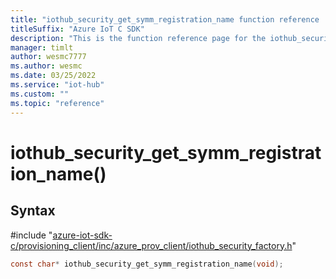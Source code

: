```yaml
---                             
title: "iothub_security_get_symm_registration_name function reference | Microsoft Docs" 
titleSuffix: "Azure IoT C SDK"            
description: "This is the function reference page for the iothub_security_get_symm_registration_name() function in the Azure IoT C SDK. This SDK is used with Azure IoT Hub and Azure IoT Hub Device Provisioning Service"            
manager: timlt                 
author: wesmc7777              
ms.author: wesmc               
ms.date: 03/25/2022                    
ms.service: "iot-hub"             
ms.custom: ""                
ms.topic: "reference"        
---                            
```


# iothub_security_get_symm_registration_name()

## Syntax

\#include "[azure-iot-sdk-c/provisioning_client/inc/azure_prov_client/iothub_security_factory.h](../iothub-security-factory-h.md)"  
```C
const char* iothub_security_get_symm_registration_name(void);
```

